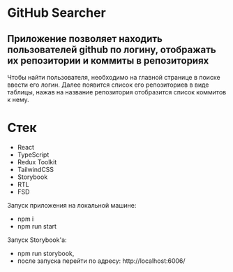 # GitHub Searcher

## Приложение позволяет находить пользователей github по логину, отображать их репозитории и коммиты в репозиториях

Чтобы найти пользователя, необходимо на главной странице в поиске ввести его логин. Далее появится список его репозиториев в виде таблицы, нажав на название репозитория отобразится список коммитов к нему.

# Стек 
- React
- TypeScript 
- Redux Toolkit
- TailwindCSS
- Storybook
- RTL
- FSD

Запуск приложения на локальной машине:

-   npm i
-   npm run start

Запуск Storybook'а:

-   npm run storybook,
-   после запуска перейти по адресу: http://localhost:6006/
